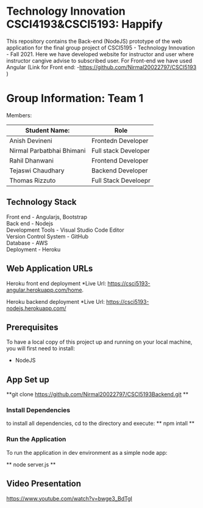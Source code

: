 # Technology Innovation CSCI4193&CSCI5193: Happify

This repository contains the Back-end (NodeJS) prototype of the web application for the final group project of CSCI5195 - Technology Innovation - Fall 2021. Here we have developed website for instructor and user where instructor cangive advise to subscribed user. For Front-end we have used Angular (Link for Front end: -https://github.com/Nirmal20022797/CSCI5193 )

# Group Information: Team 1

Members:

|Student Name:             | Role|
|--------------------------|--------------------|
|Anish Devineni            |Frontedn Developer  |
|Nirmal Parbatbhai Bhimani |Full stack Developer|
|Rahil Dhanwani            |Frontend Developer  |
|Tejaswi Chaudhary         |Backend Developer   |
|Thomas Rizzuto            |Full Stack Develoepr|

## Technology Stack

Front end - Angularjs, Bootstrap<br />
Back end - Nodejs<br />
Development Tools - Visual Studio Code Editor<br />
Version Control System - GitHub<br />
Database - AWS <br />
Deployment - Heroku<br />


## Web Application URLs
Heroku front end deployment
*Live Url: https://csci5193-angular.herokuapp.com/home.

Heroku backend deployment
*Live Url: https://csci5193-nodejs.herokuapp.com/

## Prerequisites
To have a local copy of this project up and running on your local machine, you will first need to install:

* NodeJS

## App Set up

**git clone https://github.com/Nirmal20022797/CSCI5193Backend.git **

### Install Dependencies

to install all dependencies, cd to the directory and execute:
** npm intall **

### Run the Application

To run the application in dev environment as a simple node app:

** node server.js **


## Video Presentation

https://www.youtube.com/watch?v=bwge3_BdTgI





